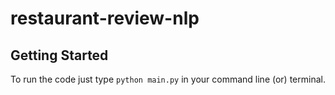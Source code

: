 # restaurant-review-nlp

## Getting Started 

To run the code just type ```python main.py``` in your command line (or) terminal.
